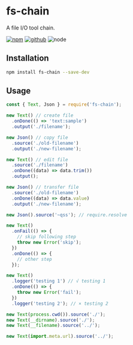 # fs-chain

A file I/O tool chain.

[![npm][npm-badge]][npm-url]
[![github][github-badge]][github-url]
![node][node-badge]

[npm-url]: https://www.npmjs.com/package/fs-chain
[npm-badge]: https://img.shields.io/npm/v/fs-chain.svg?style=flat-square&logo=npm
[github-url]: https://github.com/airkro/fs-chain
[github-badge]: https://img.shields.io/npm/l/fs-chain.svg?style=flat-square&colorB=blue&logo=github
[node-badge]: https://img.shields.io/node/v/fs-chain.svg?style=flat-square&colorB=green&logo=node.js

## Installation

```bash
npm install fs-chain --save-dev
```

## Usage

```cjs
const { Text, Json } = require('fs-chain');

new Text() // create file
  .onDone(() => 'text:sample')
  .output('./filename');

new Json() // copy file
  .source('./old-filename')
  .output('./new-filename');

new Text() // edit file
  .source('./filename')
  .onDone((data) => data.trim())
  .output();

new Json() // transfer file
  .source('./old-filename')
  .onDone((data) => data.value)
  .output('./new-filename');

new Json().source('~qss'); // require.resolve

new Text()
  .onFail(() => {
    // skip following step
    throw new Error('skip');
  })
  .onDone(() => {
    // other step
  });

new Text()
  .logger('testing 1') // √ testing 1
  .onDone(() => {
    throw new Error('fail');
  })
  .logger('testing 2'); // × testing 2

new Text(process.cwd()).source('./');
new Text(__dirname).source('./');
new Text(__filename).source('../');
```

```mjs
new Text(import.meta.url).source('../');
```
